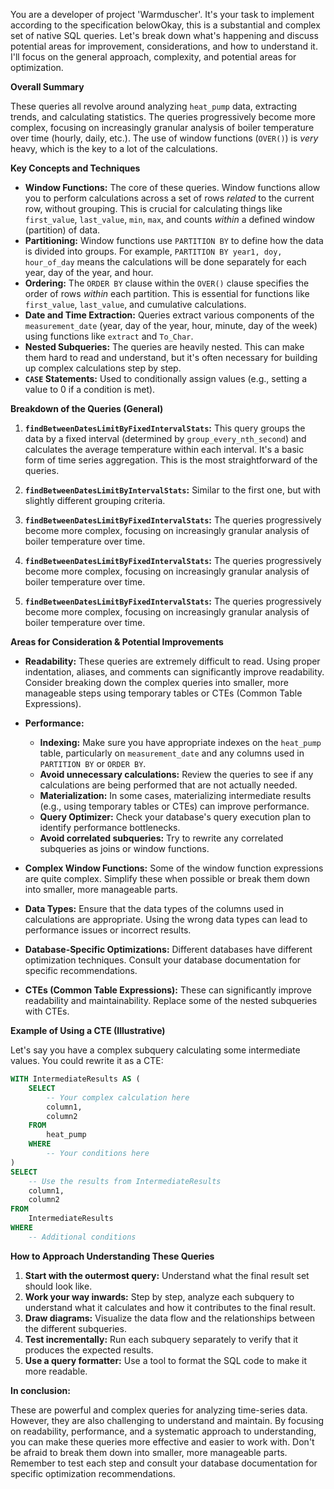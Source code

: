 You are a developer of project 'Warmduscher'. It's your task to implement according to the specification belowOkay, this is a substantial and complex set of native SQL queries. Let's break down what's happening and discuss potential areas for improvement, considerations, and how to understand it.  I'll focus on the general approach, complexity, and potential areas for optimization.

**Overall Summary**

These queries all revolve around analyzing `heat_pump` data, extracting trends, and calculating statistics.  The queries progressively become more complex, focusing on increasingly granular analysis of boiler temperature over time (hourly, daily, etc.).  The use of window functions (`OVER()`) is *very* heavy, which is the key to a lot of the calculations.

**Key Concepts and Techniques**

*   **Window Functions:** The core of these queries.  Window functions allow you to perform calculations across a set of rows *related* to the current row, without grouping.  This is crucial for calculating things like `first_value`, `last_value`, `min`, `max`, and counts *within* a defined window (partition) of data.
*   **Partitioning:**  Window functions use `PARTITION BY` to define how the data is divided into groups.  For example, `PARTITION BY year1, doy, hour_of_day` means the calculations will be done separately for each year, day of the year, and hour.
*   **Ordering:** The `ORDER BY` clause within the `OVER()` clause specifies the order of rows *within* each partition.  This is essential for functions like `first_value`, `last_value`, and cumulative calculations.
*   **Date and Time Extraction:** Queries extract various components of the `measurement_date` (year, day of the year, hour, minute, day of the week) using functions like `extract` and `To_Char`.
*   **Nested Subqueries:** The queries are heavily nested. This can make them hard to read and understand, but it's often necessary for building up complex calculations step by step.
*   **`CASE` Statements:** Used to conditionally assign values (e.g., setting a value to 0 if a condition is met).

**Breakdown of the Queries (General)**

1.  **`findBetweenDatesLimitByFixedIntervalStats`:** This query groups the data by a fixed interval (determined by `group_every_nth_second`) and calculates the average temperature within each interval. It's a basic form of time series aggregation.  This is the most straightforward of the queries.

2.  **`findBetweenDatesLimitByIntervalStats`:** Similar to the first one, but with slightly different grouping criteria.

3.  **`findBetweenDatesLimitByFixedIntervalStats`:** The queries progressively become more complex, focusing on increasingly granular analysis of boiler temperature over time.

4.  **`findBetweenDatesLimitByFixedIntervalStats`:** The queries progressively become more complex, focusing on increasingly granular analysis of boiler temperature over time.

5.  **`findBetweenDatesLimitByFixedIntervalStats`:** The queries progressively become more complex, focusing on increasingly granular analysis of boiler temperature over time.

**Areas for Consideration & Potential Improvements**

*   **Readability:** These queries are extremely difficult to read.  Using proper indentation, aliases, and comments can significantly improve readability.  Consider breaking down the complex queries into smaller, more manageable steps using temporary tables or CTEs (Common Table Expressions).

*   **Performance:**
    *   **Indexing:** Make sure you have appropriate indexes on the `heat_pump` table, particularly on `measurement_date` and any columns used in `PARTITION BY` or `ORDER BY`.
    *   **Avoid unnecessary calculations:** Review the queries to see if any calculations are being performed that are not actually needed.
    *   **Materialization:** In some cases, materializing intermediate results (e.g., using temporary tables or CTEs) can improve performance.
    *   **Query Optimizer:** Check your database's query execution plan to identify performance bottlenecks.
    *   **Avoid correlated subqueries:** Try to rewrite any correlated subqueries as joins or window functions.

*   **Complex Window Functions:** Some of the window function expressions are quite complex. Simplify these when possible or break them down into smaller, more manageable parts.

*   **Data Types:** Ensure that the data types of the columns used in calculations are appropriate. Using the wrong data types can lead to performance issues or incorrect results.

*   **Database-Specific Optimizations:** Different databases have different optimization techniques.  Consult your database documentation for specific recommendations.

*   **CTEs (Common Table Expressions):**  These can significantly improve readability and maintainability.  Replace some of the nested subqueries with CTEs.

**Example of Using a CTE (Illustrative)**

Let's say you have a complex subquery calculating some intermediate values. You could rewrite it as a CTE:

```sql
WITH IntermediateResults AS (
    SELECT
        -- Your complex calculation here
        column1,
        column2
    FROM
        heat_pump
    WHERE
        -- Your conditions here
)
SELECT
    -- Use the results from IntermediateResults
    column1,
    column2
FROM
    IntermediateResults
WHERE
    -- Additional conditions
```

**How to Approach Understanding These Queries**

1.  **Start with the outermost query:** Understand what the final result set should look like.
2.  **Work your way inwards:**  Step by step, analyze each subquery to understand what it calculates and how it contributes to the final result.
3.  **Draw diagrams:** Visualize the data flow and the relationships between the different subqueries.
4.  **Test incrementally:**  Run each subquery separately to verify that it produces the expected results.
5.  **Use a query formatter:**  Use a tool to format the SQL code to make it more readable.

**In conclusion:**

These are powerful and complex queries for analyzing time-series data.  However, they are also challenging to understand and maintain.  By focusing on readability, performance, and a systematic approach to understanding, you can make these queries more effective and easier to work with.  Don't be afraid to break them down into smaller, more manageable parts. Remember to test each step and consult your database documentation for specific optimization recommendations.